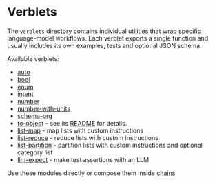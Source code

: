 # Verblets

The `verblets` directory contains individual utilities that wrap specific language-model workflows. Each verblet exports a single function and usually includes its own examples, tests and optional JSON schema.

Available verblets:

- [auto](./auto)
- [bool](./bool)
- [enum](./enum)
- [intent](./intent)
- [number](./number)
- [number-with-units](./number-with-units)
- [schema-org](./schema-org)
- [to-object](./to-object) – see its [README](./to-object/README.md) for details.
- [list-map](./list-map) - map lists with custom instructions
- [list-reduce](./list-reduce) - reduce lists with custom instructions
- [list-partition](./list-partition) - partition lists with custom instructions and optional category list
- [llm-expect](./llm-expect) - make test assertions with an LLM

Use these modules directly or compose them inside [chains](../chains/README.md).
